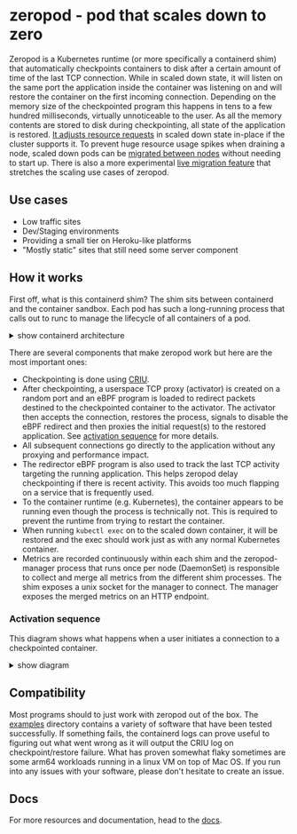 # zeropod - pod that scales down to zero

Zeropod is a Kubernetes runtime (or more specifically a containerd shim) that
automatically checkpoints containers to disk after a certain amount of time of
the last TCP connection. While in scaled down state, it will listen on the same
port the application inside the container was listening on and will restore the
container on the first incoming connection. Depending on the memory size of the
checkpointed program this happens in tens to a few hundred milliseconds,
virtually unnoticeable to the user. As all the memory contents are stored to
disk during checkpointing, all state of the application is restored. [It adjusts
resource requests](#in-place-resource-scaling) in scaled down state in-place if
the cluster supports it. To prevent huge resource usage spikes when draining a
node, scaled down pods can be [migrated between nodes](#zeropodctroxdevmigrate)
without needing to start up. There is also a more experimental [live migration
feature](./docs/experimental/migration.md#live-migration) that stretches the
scaling use cases of zeropod.

## Use cases

* Low traffic sites
* Dev/Staging environments
* Providing a small tier on Heroku-like platforms
* "Mostly static" sites that still need some server component

## How it works

First off, what is this containerd shim? The shim sits between containerd and
the container sandbox. Each pod has such a long-running process that calls out
to runc to manage the lifecycle of all containers of a pod.

<details><summary>show containerd architecture</summary>

![containerd architecture](https://github.com/containerd/containerd/blob/81bc6ce6e9f8f74af1bbbf25126db3b461cb0520/docs/cri/architecture.png)

</details>

There are several components that make zeropod work but here are the most
important ones:

* Checkpointing is done using [CRIU](https://github.com/checkpoint-restore/criu).
* After checkpointing, a userspace TCP proxy (activator) is created on a
  random port and an eBPF program is loaded to redirect packets destined to
  the checkpointed container to the activator. The activator then accepts the
  connection, restores the process, signals to disable the eBPF redirect and
  then proxies the initial request(s) to the restored application. See
  [activation sequence](#activation-sequence) for more details.
* All subsequent connections go directly to the application without any
  proxying and performance impact.
* The redirector eBPF program is also used to track the last TCP activity
  targeting the running application. This helps zeropod delay checkpointing if
  there is recent activity. This avoids too much flapping on a service that is
  frequently used.
* To the container runtime (e.g. Kubernetes), the container appears to be
  running even though the process is technically not. This is required to
  prevent the runtime from trying to restart the container.
* When running `kubectl exec` on to the scaled down container, it will be
  restored and the exec should work just as with any normal Kubernetes
  container.
* Metrics are recorded continuously within each shim and the zeropod-manager
  process that runs once per node (DaemonSet) is responsible to collect and
  merge all metrics from the different shim processes. The shim exposes a unix
  socket for the manager to connect. The manager exposes the merged metrics on
  an HTTP endpoint.

### Activation sequence

This diagram shows what happens when a user initiates a connection to a
checkpointed container.

<details><summary>show diagram</summary>

```mermaid
sequenceDiagram
    actor User
    participant Redirector
    participant Activator
    participant Container
    Note over Container: checkpointed
    Note over Activator: listening on port 41234
    User->>Redirector: TCP connect to port 80
    Note right of User: local port 12345
    Redirector->>Redirector: redirect to port 41234
    Redirector->>Activator: TCP connect
    Activator->>Activator: TCP accept
    Activator->>Container: restore
    loop every millisecond
        Activator->>Container: TCP connect to port 80
    end
    Note over Container: restored
    Container-->>Activator: TCP accept
    Activator-->>Redirector: TCP accept
    Redirector-->>Redirector: redirect to port 12345
    Redirector-->>User: TCP accept
    Note right of User: connection between user<br>and container established
    User->>Container: TCP connect to port 80
    Note over Redirector: pass
    Container-->>User: TCP accept
    Note over Redirector: pass
```

</details>

## Compatibility

Most programs should to just work with zeropod out of the box. The
[examples](./config/examples) directory contains a variety of software that have been
tested successfully. If something fails, the containerd logs can prove useful
to figuring out what went wrong as it will output the CRIU log on
checkpoint/restore failure. What has proven somewhat flaky sometimes are some
arm64 workloads running in a linux VM on top of Mac OS. If you run into any
issues with your software, please don't hesitate to create an issue.

## Docs

For more resources and documentation, head to the [docs](./docs/README.md).
